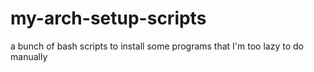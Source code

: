 # my-arch-setup-scripts
a bunch of bash scripts to install some programs that I'm too lazy to do manually 
